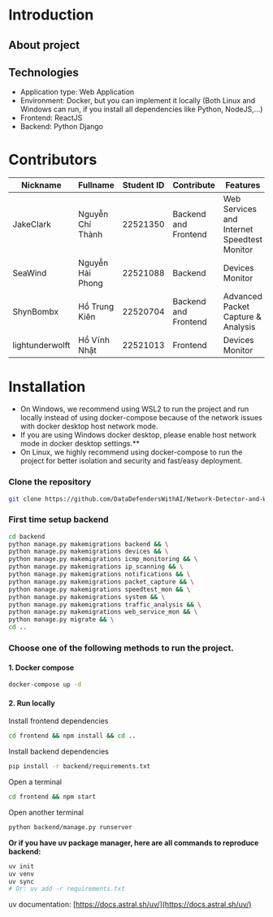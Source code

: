 # Introduction
## About project

## Technologies
* Application type: Web Application
* Environment: Docker, but you can implement it locally (Both Linux and Windows can run, if you install all dependencies like Python, NodeJS,...)
* Frontend: ReactJS
* Backend: Python Django

# Contributors
| **Nickname**    | **Fullname**     | **Student ID** | **Contribute**       | **Features**                                | 
|-----------------|------------------|----------------|----------------------|---------------------------------------------|
| JakeClark       | Nguyễn Chí Thành | 22521350       | Backend and Frontend | Web Services and Internet Speedtest Monitor | 
| SeaWind         | Nguyễn Hải Phong | 22521088       | Backend              | Devices Monitor                             | 
| ShynBombx       | Hồ Trung Kiên    | 22520704       | Backend and Frontend | Advanced Packet Capture & Analysis          |
| lightunderwolft | Hồ Vĩnh Nhật     | 22521013       | Frontend             | Devices Monitor                             | 

# Installation

* On Windows, we recommend using WSL2 to run the project and run locally instead of using docker-compose because of the network issues with docker desktop host network mode.
* If you are using Windows docker desktop, please enable host network mode in docker desktop settings.**
* On Linux, we highly recommend using docker-compose to run the project for better isolation and security and fast/easy deployment.

### Clone the repository
```bash
git clone https://github.com/DataDefendersWithAI/Network-Detector-and-Web-Monitor.git && cd Network-Detector-and-Web-Monitor
```
### First time setup backend
```bash
cd backend
python manage.py makemigrations backend && \
python manage.py makemigrations devices && \
python manage.py makemigrations icmp_monitoring && \
python manage.py makemigrations ip_scanning && \
python manage.py makemigrations notifications && \
python manage.py makemigrations packet_capture && \
python manage.py makemigrations speedtest_mon && \
python manage.py makemigrations system && \
python manage.py makemigrations traffic_analysis && \
python manage.py makemigrations web_service_mon && \
python manage.py migrate && \
cd ..
```

### Choose one of the following methods to run the project.
#### 1. Docker compose
```bash
docker-compose up -d
```

#### 2. Run locally
Install frontend dependencies
```bash
cd frontend && npm install && cd ..
```
Install backend dependencies
```bash
pip install -r backend/requirements.txt
```
Open a terminal
```bash
cd frontend && npm start
```
Open another terminal
```bash
python backend/manage.py runserver
```

**Or if you have uv package manager, here are all commands to reproduce backend:**
```bash
uv init
uv venv
uv sync
# Or: uv add -r requirements.txt
```
uv documentation: [https://docs.astral.sh/uv/](https://docs.astral.sh/uv/)
